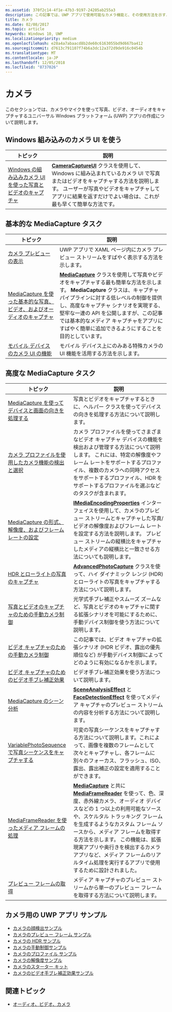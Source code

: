 ```yaml
---
ms.assetid: 370f2c14-4f1e-47b3-9197-24205ab255a3
description: この記事では、UWP アプリで使用可能なカメラ機能と、その使用方法を示すハウツー記事へのリンクを示します。
title: カメラ
ms.date: 02/08/2017
ms.topic: article
keywords: Windows 10, UWP
ms.localizationpriority: medium
ms.openlocfilehash: e28a4a7abaacd8b2de60c6163055bd9d667ba412
ms.sourcegitcommit: d7613c791107f74b6a3dc12a372d9de916c0454b
ms.translationtype: MT
ms.contentlocale: ja-JP
ms.lasthandoff: 12/05/2018
ms.locfileid: "8737026"
---
```

# <a name="camera"></a>カメラ

このセクションでは、カメラやマイクを使って写真、ビデオ、オーディオをキャプチャするユニバーサル Windows プラットフォーム (UWP) アプリの作成について説明します。

## <a name="use-the-windows-built-in-camera-ui"></a>Windows 組み込みのカメラ UI を使う

| トピック | 説明 |
|---------------------------------------------------------------------------------------------------|------------------------------------------------------------------------------------------------------------------------------------------------------------------------------------------------------------------------------------------------------------------------------------------------|
| [Windows の組み込みカメラ UI を使った写真とビデオのキャプチャ](capture-photos-and-video-with-cameracaptureui.md) | [**CameraCaptureUI**](https://msdn.microsoft.com/library/windows/apps/Windows.Media.Capture.CameraCaptureUI) クラスを使用して、Windows に組み込まれているカメラ UI で写真またはビデオをキャプチャする方法を説明します。 ユーザーが写真やビデオをキャプチャしてアプリに結果を返すだけでよい場合は、これが最も早くて簡単な方法です。  |

## <a name="basic-mediacapture-tasks"></a>基本的な MediaCapture タスク

| トピック | 説明 |
|---------------------------------------------------------------------------------------------------|------------------------------------------------------------------------------------------------------------------------------------------------------------------------------------------------------------------------------------------------------------------------------------------------|
| [カメラ プレビューの表示](simple-camera-preview-access.md) | UWP アプリで XAML ページ内にカメラ プレビュー ストリームをすばやく表示する方法を示します。 |
| [MediaCapture を使った基本的な写真、ビデオ、およびオーディオのキャプチャ](basic-photo-video-and-audio-capture-with-MediaCapture.md) | [**MediaCapture**](https://msdn.microsoft.com/library/windows/apps/Windows.Media.Capture.MediaCapture) クラスを使用して写真やビデオをキャプチャする最も簡単な方法を示します。 **MediaCapture** クラスは、キャプチャ パイプラインに対する低レベルの制御を提供し、高度なキャプチャ シナリオを実現する、堅牢な一連の API を公開しますが、この記事では基本的なメディア キャプチャをアプリにすばやく簡単に追加できるようにすることを目的としています。 |
| [モバイル デバイスのカメラ UI の機能](camera-ui-features-for-mobile-devices.md) | モバイル デバイス上にのみある特殊カメラの UI 機能を活用する方法を示します。  |
                                                                                                               
## <a name="advanced-mediacapture-tasks"></a>高度な MediaCapture タスク   
                                                                                                               
| トピック                                                                                             | 説明                                                                                                                                                                                                                                                                                    |
|---------------------------------------------------------------------------------------------------|------------------------------------------------------------------------------------------------------------------------------------------------------------------------------------------------------------------------------------------------------------------------------------------------|
| [MediaCapture を使ってデバイスと画面の向きを処理する](handle-device-orientation-with-mediacapture.md) | 写真とビデオをキャプチャするときに、ヘルパー クラスを使ってデバイスの向きを処理する方法について説明します。 | 
| [カメラ プロファイルを使用したカメラ機能の検出と選択](camera-profiles.md) | カメラ プロファイルを使ってさまざまなビデオ キャプチャ デバイスの機能を検出および管理する方法について説明します。 これには、特定の解像度やフレーム レートをサポートするプロファイル、複数のカメラへの同時アクセスをサポートするプロファイル、HDR をサポートするプロファイルを選ぶなどのタスクが含まれます。 |
| [MediaCapture の形式、解像度、およびフレーム レートの設定](set-media-encoding-properties.md) | [**IMediaEncodingProperties**](https://msdn.microsoft.com/library/windows/apps/hh701011) インターフェイスを使用して、カメラのプレビュー ストリームとキャプチャした写真/ビデオの解像度およびフレーム レートを設定する方法を説明します。 プレビュー ストリームの縦横比をキャプチャしたメディアの縦横比と一致させる方法についても説明します。 |
| [HDR とローライトの写真のキャプチャ](high-dynamic-range-hdr-photo-capture.md) | [**AdvancedPhotoCapture**](https://msdn.microsoft.com/library/windows/apps/Windows.Media.Capture.AdvancedPhotoCapture) クラスを使って、ハイ ダイナミック レンジ (HDR) とローライトの写真をキャプチャする方法について説明します。 |
| [写真とビデオのキャプチャのための手動カメラ制御](capture-device-controls-for-photo-and-video-capture.md) | 光学式手ブレ補正やスムーズ ズームなど、写真とビデオのキャプチャに関する拡張シナリオを可能にするために、手動デバイス制御を使う方法について説明します。 |
| [ビデオ キャプチャのための手動カメラ制御](capture-device-controls-for-video-capture.md) | この記事では、ビデオ キャプチャの拡張シナリオ (HDR ビデオ、露出の優先順位など) が手動デバイス制御によってどのように有効になるかを示します。  |
| [ビデオ キャプチャのためのビデオ手ブレ補正効果](effects-for-video-capture.md) | ビデオ手ブレ補正効果を使う方法について説明します。  |
| [MediaCapture のシーン分析](scene-analysis-for-media-capture.md) | [**SceneAnalysisEffect**](https://msdn.microsoft.com/library/windows/apps/Windows.Media.Core.SceneAnalysisEffect) と [**FaceDetectionEffect**](https://msdn.microsoft.com/library/windows/apps/Windows.Media.Core.FaceDetectionEffect) を使ってメディア キャプチャのプレビュー ストリームの内容を分析する方法について説明します。  |
| [VariablePhotoSequence で写真シーケンスをキャプチャする](variable-photo-sequence.md) | 可変の写真シーケンスをキャプチャする方法について説明します。これによって、画像を複数のフレームとして次々とキャプチャし、各フレームに別々のフォーカス、フラッシュ、ISO、露出、露出補正の設定を適用することができます。  |
| [MediaFrameReader を使ったメディア フレームの処理](process-media-frames-with-mediaframereader.md) | [**MediaCapture**](https://msdn.microsoft.com/library/windows/apps/Windows.Media.Capture.MediaCapture) と共に [**MediaFrameReader**](https://msdn.microsoft.com/library/windows/apps/Windows.Media.Capture.Frames.MediaFrameReader) を使って、色、深度、赤外線カメラ、オーディオ デバイスなどの 1 つ以上の利用可能なソースや、スケルタル トラッキング フレームを生成するようなカスタム フレーム ソースから、メディア フレームを取得する方法を示します。 この機能は、拡張現実アプリや奥行きを検出するカメラ アプリなど、メディア フレームのリアルタイム処理を実行するアプリで使用するために設計されました。  |
| [プレビュー フレームの取得](get-a-preview-frame.md) | メディア キャプチャのプレビュー ストリームから単一のプレビュー フレームを取得する方法について説明します。  |                                                                                                   


## <a name="uwp-app-samples-for-camera"></a>カメラ用の UWP アプリ サンプル

* [カメラの顔検出サンプル](http://go.microsoft.com/fwlink/p/?LinkID=619486&clcid=0x409)
* [カメラのプレビュー フレーム サンプル](http://go.microsoft.com/fwlink/p/?LinkID=620516&clcid=0x409)
* [カメラの HDR サンプル](http://go.microsoft.com/fwlink/p/?LinkID=620517&clcid=0x409)
* [カメラの手動制御サンプル](http://go.microsoft.com/fwlink/p/?LinkID=627611&clcid=0x409)
* [カメラのプロファイル サンプル](http://go.microsoft.com/fwlink/p/?LinkID=620518&clcid=0x409)
* [カメラの解像度サンプル](http://go.microsoft.com/fwlink/p/?LinkID=624252&clcid=0x409)
* [カメラのスターター キット](http://go.microsoft.com/fwlink/p/?LinkID=619479&clcid=0x409)
* [カメラのビデオ手ブレ補正効果サンプル](http://go.microsoft.com/fwlink/p/?LinkID=620519&clcid=0x409)

## <a name="related-topics"></a>関連トピック

* [オーディオ、ビデオ、カメラ](index.md)
 

 




